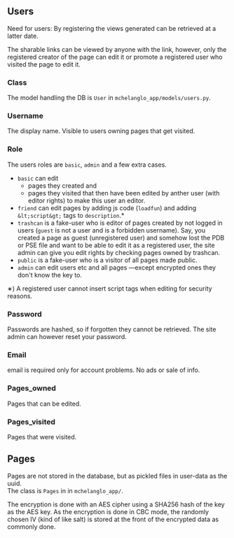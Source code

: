 ## Users
Need for users: By registering the views generated can be retrieved at a latter date.

The sharable links can be viewed by anyone with the link, 
however, only the registered creator of the page can edit it or promote a registered user who visited the page to edit it.

### Class
The model handling the DB is `User` in `mchelanglo_app/models/users.py`.

### Username
The display name. Visible to users owning pages that get visited.

### Role
The users roles are `basic`, `admin` and a few extra cases.
* `basic` can edit
    * pages they created and
    * pages they visited that then have been edited by anther user (with editor rights) to make this user an editor.
* `friend` can edit pages by adding js code (`loadfun`) and adding `&lt;script&gt;` tags to `description`.*
* `trashcan` is a fake-user who is editor of pages created by not logged in users (`guest` is not a user and is a forbidden username). Say, you created a page as guest (unregistered user) and somehow lost the PDB or PSE file and want to be able to edit it as a registered user, the site admin can give you edit rights by checking pages owned by trashcan.
* `public` is a fake-user who is a visitor of all pages made public.
* `admin` can edit users etc and all pages &mdash;except encrypted ones they don't know the key to.

&lowast;) A registered user cannot insert script tags when editing for security reasons.

### Password
Passwords are hashed, so if forgotten they cannot be retrieved. The site admin can however reset your password.

### Email
email is required only for account problems. No ads or sale of info.

### Pages_owned
Pages that can be edited.

### Pages_visited
Pages that were visited.

## Pages
Pages are not stored in the database, but as pickled files in user-data as the uuid.                                   
The class is `Pages` in in `mchelanglo_app/`.

The encryption is done with an AES cipher using a SHA256 hash of the key as the AES key.
As the encryption is done in CBC mode, the randomly chosen IV (kind of like salt) is stored at the front of the encrypted data as commonly done.

